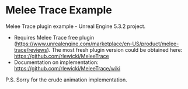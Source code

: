 # Melee Trace Example

Melee Trace plugin example - Unreal Engine 5.3.2 project.

* Requires Melee Trace free plugin (https://www.unrealengine.com/marketplace/en-US/product/melee-trace/reviews). The most fresh plugin version could be obtained here: https://github.com/rlewicki/MeleeTrace
* Documentation on implementation: https://github.com/rlewicki/MeleeTrace/wiki

P.S. Sorry for the crude animation implementation.
